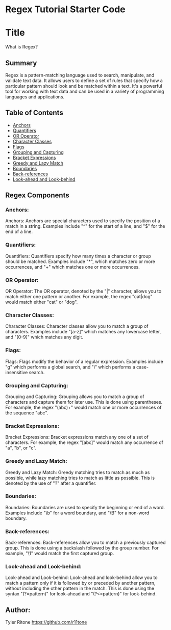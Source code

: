 # Regex Tutorial Starter Code

# Title 
What is Regex?

## Summary

Regex is a pattern-matching language used to search, manipulate, and validate text data. It allows users to define a set of rules that specify how a particular pattern should look and be matched within a text. It's a powerful tool for working with text data and can be used in a variety of programming languages and applications.

## Table of Contents

- [Anchors](#anchors)
- [Quantifiers](#quantifiers)
- [OR Operator](#or-operator)
- [Character Classes](#character-classes)
- [Flags](#flags)
- [Grouping and Capturing](#grouping-and-capturing)
- [Bracket Expressions](#bracket-expressions)
- [Greedy and Lazy Match](#greedy-and-lazy-match)
- [Boundaries](#boundaries)
- [Back-references](#back-references)
- [Look-ahead and Look-behind](#look-ahead-and-look-behind)

## Regex Components
### Anchors:
Anchors: Anchors are special characters used to specify the position of a match in a string. Examples include "^" for the start of a line, and "$" for the end of a line.

### Quantifiers:
Quantifiers: Quantifiers specify how many times a character or group should be matched. Examples include "*", which matches zero or more occurrences, and "+" which matches one or more occurrences.

### OR Operator:
OR Operator: The OR operator, denoted by the "|" character, allows you to match either one pattern or another. For example, the regex "cat|dog" would match either "cat" or "dog".

### Character Classes:
Character Classes: Character classes allow you to match a group of characters. Examples include "[a-z]" which matches any lowercase letter, and "[0-9]" which matches any digit.

### Flags:
Flags: Flags modify the behavior of a regular expression. Examples include "g" which performs a global search, and "i" which performs a case-insensitive search.

### Grouping and Capturing:
Grouping and Capturing: Grouping allows you to match a group of characters and capture them for later use. This is done using parentheses. For example, the regex "(abc)+" would match one or more occurrences of the sequence "abc".

### Bracket Expressions:
Bracket Expressions: Bracket expressions match any one of a set of characters. For example, the regex "[abc]" would match any occurrence of "a", "b", or "c".

### Greedy and Lazy Match:
Greedy and Lazy Match: Greedy matching tries to match as much as possible, while lazy matching tries to match as little as possible. This is denoted by the use of "?" after a quantifier.

### Boundaries:
Boundaries: Boundaries are used to specify the beginning or end of a word. Examples include "\b" for a word boundary, and "\B" for a non-word boundary.

### Back-references:
Back-references: Back-references allow you to match a previously captured group. This is done using a backslash followed by the group number. For example, "\1" would match the first captured group.

### Look-ahead and Look-behind:
Look-ahead and Look-behind: Look-ahead and look-behind allow you to match a pattern only if it is followed by or preceded by another pattern, without including the other pattern in the match. This is done using the syntax "(?=pattern)" for look-ahead and "(?<=pattern)" for look-behind.

## Author:
Tyler Ritone
https://github.com/r11tone
